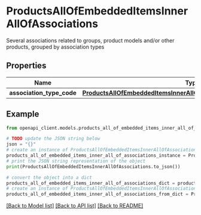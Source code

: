 # ProductsAllOfEmbeddedItemsInnerAllOfAssociations

Several associations related to groups, product models and/or other products, grouped by association types

## Properties

Name | Type | Description | Notes
------------ | ------------- | ------------- | -------------
**association_type_code** | [**ProductsAllOfEmbeddedItemsInnerAllOfAssociationsAssociationTypeCode**](ProductsAllOfEmbeddedItemsInnerAllOfAssociationsAssociationTypeCode.md) |  | [optional] 

## Example

```python
from openapi_client.models.products_all_of_embedded_items_inner_all_of_associations import ProductsAllOfEmbeddedItemsInnerAllOfAssociations

# TODO update the JSON string below
json = "{}"
# create an instance of ProductsAllOfEmbeddedItemsInnerAllOfAssociations from a JSON string
products_all_of_embedded_items_inner_all_of_associations_instance = ProductsAllOfEmbeddedItemsInnerAllOfAssociations.from_json(json)
# print the JSON string representation of the object
print(ProductsAllOfEmbeddedItemsInnerAllOfAssociations.to_json())

# convert the object into a dict
products_all_of_embedded_items_inner_all_of_associations_dict = products_all_of_embedded_items_inner_all_of_associations_instance.to_dict()
# create an instance of ProductsAllOfEmbeddedItemsInnerAllOfAssociations from a dict
products_all_of_embedded_items_inner_all_of_associations_from_dict = ProductsAllOfEmbeddedItemsInnerAllOfAssociations.from_dict(products_all_of_embedded_items_inner_all_of_associations_dict)
```
[[Back to Model list]](../README.md#documentation-for-models) [[Back to API list]](../README.md#documentation-for-api-endpoints) [[Back to README]](../README.md)


